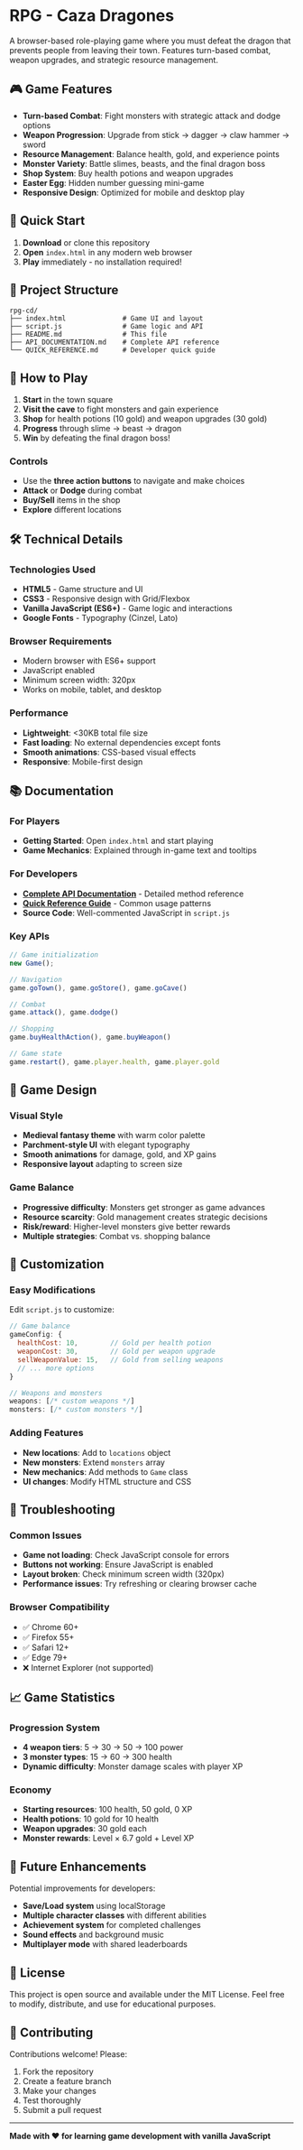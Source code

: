 # RPG - Caza Dragones

A browser-based role-playing game where you must defeat the dragon that prevents people from leaving their town. Features turn-based combat, weapon upgrades, and strategic resource management.

## 🎮 Game Features

- **Turn-based Combat**: Fight monsters with strategic attack and dodge options
- **Weapon Progression**: Upgrade from stick → dagger → claw hammer → sword  
- **Resource Management**: Balance health, gold, and experience points
- **Monster Variety**: Battle slimes, beasts, and the final dragon boss
- **Shop System**: Buy health potions and weapon upgrades
- **Easter Egg**: Hidden number guessing mini-game
- **Responsive Design**: Optimized for mobile and desktop play

## 🚀 Quick Start

1. **Download** or clone this repository
2. **Open** `index.html` in any modern web browser
3. **Play** immediately - no installation required!

## 📁 Project Structure

```
rpg-cd/
├── index.html              # Game UI and layout
├── script.js               # Game logic and API  
├── README.md               # This file
├── API_DOCUMENTATION.md    # Complete API reference
└── QUICK_REFERENCE.md      # Developer quick guide
```

## 🎯 How to Play

1. **Start** in the town square
2. **Visit the cave** to fight monsters and gain experience
3. **Shop** for health potions (10 gold) and weapon upgrades (30 gold)
4. **Progress** through slime → beast → dragon
5. **Win** by defeating the final dragon boss!

### Controls
- Use the **three action buttons** to navigate and make choices
- **Attack** or **Dodge** during combat
- **Buy/Sell** items in the shop
- **Explore** different locations

## 🛠 Technical Details

### Technologies Used
- **HTML5** - Game structure and UI
- **CSS3** - Responsive design with Grid/Flexbox
- **Vanilla JavaScript (ES6+)** - Game logic and interactions
- **Google Fonts** - Typography (Cinzel, Lato)

### Browser Requirements
- Modern browser with ES6+ support
- JavaScript enabled
- Minimum screen width: 320px
- Works on mobile, tablet, and desktop

### Performance
- **Lightweight**: <30KB total file size
- **Fast loading**: No external dependencies except fonts
- **Smooth animations**: CSS-based visual effects
- **Responsive**: Mobile-first design

## 📚 Documentation

### For Players
- **Getting Started**: Open `index.html` and start playing
- **Game Mechanics**: Explained through in-game text and tooltips

### For Developers
- **[Complete API Documentation](API_DOCUMENTATION.md)** - Detailed method reference
- **[Quick Reference Guide](QUICK_REFERENCE.md)** - Common usage patterns
- **Source Code**: Well-commented JavaScript in `script.js`

### Key APIs
```javascript
// Game initialization
new Game();

// Navigation
game.goTown(), game.goStore(), game.goCave()

// Combat  
game.attack(), game.dodge()

// Shopping
game.buyHealthAction(), game.buyWeapon()

// Game state
game.restart(), game.player.health, game.player.gold
```

## 🎨 Game Design

### Visual Style
- **Medieval fantasy theme** with warm color palette
- **Parchment-style UI** with elegant typography
- **Smooth animations** for damage, gold, and XP gains
- **Responsive layout** adapting to screen size

### Game Balance
- **Progressive difficulty**: Monsters get stronger as game advances
- **Resource scarcity**: Gold management creates strategic decisions  
- **Risk/reward**: Higher-level monsters give better rewards
- **Multiple strategies**: Combat vs. shopping balance

## 🔧 Customization

### Easy Modifications
Edit `script.js` to customize:

```javascript
// Game balance
gameConfig: {
  healthCost: 10,        // Gold per health potion
  weaponCost: 30,        // Gold per weapon upgrade  
  sellWeaponValue: 15,   // Gold from selling weapons
  // ... more options
}

// Weapons and monsters
weapons: [/* custom weapons */]
monsters: [/* custom monsters */]
```

### Adding Features
- **New locations**: Add to `locations` object
- **New monsters**: Extend `monsters` array
- **New mechanics**: Add methods to `Game` class
- **UI changes**: Modify HTML structure and CSS

## 🐛 Troubleshooting

### Common Issues
- **Game not loading**: Check JavaScript console for errors
- **Buttons not working**: Ensure JavaScript is enabled
- **Layout broken**: Check minimum screen width (320px)
- **Performance issues**: Try refreshing or clearing browser cache

### Browser Compatibility
- ✅ Chrome 60+
- ✅ Firefox 55+  
- ✅ Safari 12+
- ✅ Edge 79+
- ❌ Internet Explorer (not supported)

## 📈 Game Statistics

### Progression System
- **4 weapon tiers**: 5 → 30 → 50 → 100 power
- **3 monster types**: 15 → 60 → 300 health
- **Dynamic difficulty**: Monster damage scales with player XP

### Economy
- **Starting resources**: 100 health, 50 gold, 0 XP
- **Health potions**: 10 gold for 10 health
- **Weapon upgrades**: 30 gold each
- **Monster rewards**: Level × 6.7 gold + Level XP

## 🎯 Future Enhancements

Potential improvements for developers:
- **Save/Load system** using localStorage
- **Multiple character classes** with different abilities
- **Achievement system** for completed challenges
- **Sound effects** and background music
- **Multiplayer mode** with shared leaderboards

## 📄 License

This project is open source and available under the MIT License. Feel free to modify, distribute, and use for educational purposes.

## 🤝 Contributing

Contributions welcome! Please:
1. Fork the repository
2. Create a feature branch
3. Make your changes
4. Test thoroughly
5. Submit a pull request

---

**Made with ❤️ for learning game development with vanilla JavaScript**